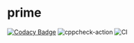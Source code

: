 # prime
[![Codacy Badge](https://api.codacy.com/project/badge/Grade/b4f29a5bc99a4308b9975d0180b6ecc8)](https://app.codacy.com/manual/stepin104340/prime?utm_source=github.com&utm_medium=referral&utm_content=stepin104340/prime&utm_campaign=Badge_Grade_Dashboard)
![cppcheck-action](https://github.com/stepin104340/prime/workflows/cppcheck-action/badge.svg?branch=master)
![CI](https://github.com/stepin104340/prime/workflows/CI/badge.svg?branch=master)
